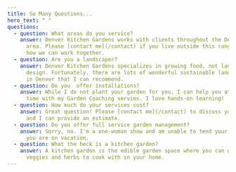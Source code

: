 ```yaml
---
title: So Many Questions...
hero_text: " "
questions:
  - question: What areas do you service?
    answer: Denver Kitchen Gardens works with clients throughout the Denver-Metro
      area. Please [contact me](/contact) if you live outside this range to see
      how we can work together.
  - question: Are you a landscaper?
    answer: Denver Kitchen Gardens specializes in growing food, not landscape
      design. Fortunately, there are lots of wonderful sustainable landscapers
      in Denver that I can recommend.
  - question: Do you  offer installations?
    answer: While I do not plant your garden for you, I can help you at planting
      time with my Garden Coaching servies. I love hands-on learning!
  - question: How much do your services cost?
    answer: Great question! Please [contact me](/contact) to discuss your project
      and I can provide an estimate.
  - question: Do you offer full service garden management?
    answer: Sorry, no. I'm a one-woman show and am unable to tend your garden while
      you are on vacation.
  - question: What the heck is a kitchen garden?
    answer: A kitchen garden is the edible garden space where you can grow fruits,
      veggies and herbs to cook with in your home.
---
```

